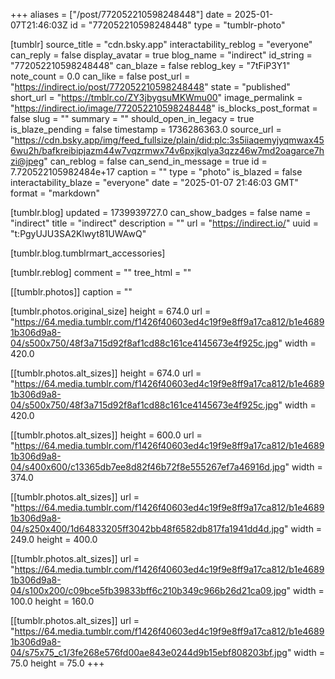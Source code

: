 +++
aliases = ["/post/772052210598248448"]
date = 2025-01-07T21:46:03Z
id = "772052210598248448"
type = "tumblr-photo"

[tumblr]
source_title = "cdn.bsky.app"
interactability_reblog = "everyone"
can_reply = false
display_avatar = true
blog_name = "indirect"
id_string = "772052210598248448"
can_blaze = false
reblog_key = "7tFiP3Y1"
note_count = 0.0
can_like = false
post_url = "https://indirect.io/post/772052210598248448"
state = "published"
short_url = "https://tmblr.co/ZY3jbygsuMKWmu00"
image_permalink = "https://indirect.io/image/772052210598248448"
is_blocks_post_format = false
slug = ""
summary = ""
should_open_in_legacy = true
is_blaze_pending = false
timestamp = 1736286363.0
source_url = "https://cdn.bsky.app/img/feed_fullsize/plain/did:plc:3s5iiaqemyjyqmwax456wu2h/bafkreibipjazm44w7vqzrmwx74v6pxjkqlya3qzz46w7md2oagarce7hzi@jpeg"
can_reblog = false
can_send_in_message = true
id = 7.720522105982484e+17
caption = ""
type = "photo"
is_blazed = false
interactability_blaze = "everyone"
date = "2025-01-07 21:46:03 GMT"
format = "markdown"

[tumblr.blog]
updated = 1739939727.0
can_show_badges = false
name = "indirect"
title = "indirect"
description = ""
url = "https://indirect.io/"
uuid = "t:PgyUJU3SA2Klwyt81UWAwQ"

[tumblr.blog.tumblrmart_accessories]

[tumblr.reblog]
comment = ""
tree_html = ""

[[tumblr.photos]]
caption = ""

[tumblr.photos.original_size]
height = 674.0
url = "https://64.media.tumblr.com/f1426f40603ed4c19f9e8ff9a17ca812/b1e46891b306d9a8-04/s500x750/48f3a715d92f8af1cd88c161ce4145673e4f925c.jpg"
width = 420.0

[[tumblr.photos.alt_sizes]]
height = 674.0
url = "https://64.media.tumblr.com/f1426f40603ed4c19f9e8ff9a17ca812/b1e46891b306d9a8-04/s500x750/48f3a715d92f8af1cd88c161ce4145673e4f925c.jpg"
width = 420.0

[[tumblr.photos.alt_sizes]]
height = 600.0
url = "https://64.media.tumblr.com/f1426f40603ed4c19f9e8ff9a17ca812/b1e46891b306d9a8-04/s400x600/c13365db7ee8d82f46b72f8e555267ef7a46916d.jpg"
width = 374.0

[[tumblr.photos.alt_sizes]]
url = "https://64.media.tumblr.com/f1426f40603ed4c19f9e8ff9a17ca812/b1e46891b306d9a8-04/s250x400/1d64833205ff3042bb48f6582db817fa1941dd4d.jpg"
width = 249.0
height = 400.0

[[tumblr.photos.alt_sizes]]
url = "https://64.media.tumblr.com/f1426f40603ed4c19f9e8ff9a17ca812/b1e46891b306d9a8-04/s100x200/c09bce5fb39833bff6c210b349c966b26d21ca09.jpg"
width = 100.0
height = 160.0

[[tumblr.photos.alt_sizes]]
url = "https://64.media.tumblr.com/f1426f40603ed4c19f9e8ff9a17ca812/b1e46891b306d9a8-04/s75x75_c1/3fe268e576fd00ae843e0244d9b15ebf808203bf.jpg"
width = 75.0
height = 75.0
+++
